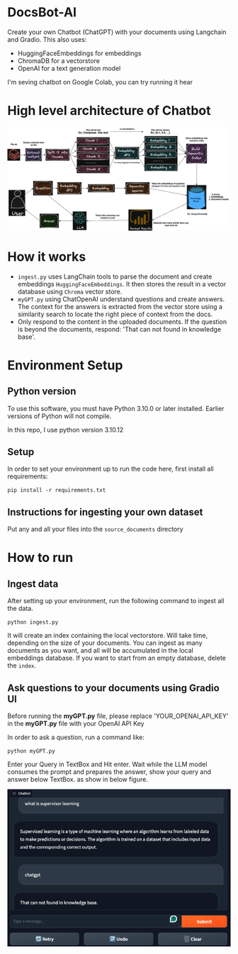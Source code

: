 # DocsBot-AI
Create your own Chatbot (ChatGPT) with your documents using Langchain and Gradio. 
This also uses:
- HuggingFaceEmbeddings for embeddings
- ChromaDB for a vectorstore
- OpenAI for a text generation model

I'm seving chatbot on Google Colab, you can try running it hear 

# High level architecture of Chatbot
![High level architecture of Chatbot](images/architecture.png)

# How it works
- ```ingest.py``` uses LangChain tools to parse the document and create embeddings ```HuggingFaceEmbeddings```. It then stores the result in a vector database using ```Chroma``` vector store.
- ```myGPT.py``` using ChatOpenAI understand questions and create answers. The context for the answers is extracted from the vector store using a similarity search to locate the right piece of context from the docs.
- Only respond to the content in the uploaded documents. If the question is beyond the documents, respond: 'That can not found in knowledge base'.

# Environment Setup
## Python version
To use this software, you must have Python 3.10.0 or later installed. Earlier versions of Python will not compile.

In this repo, I use python version 3.10.12

## Setup
In order to set your environment up to run the code here, first install all requirements:

```
pip install -r requirements.txt
```

## Instructions for ingesting your own dataset
Put any and all your files into the ```source_documents``` directory

# How to run
## Ingest data
After setting up your environment, run the following command to ingest all the data. 
```
python ingest.py
```
It will create an index containing the local vectorstore. Will take time, depending on the size of your documents. You can ingest as many documents as you want, and all will be accumulated in the local embeddings database. If you want to start from an empty database, delete the ```index```.
## Ask questions to your documents using Gradio UI
Before running the **myGPT.py** file, please replace 'YOUR_OPENAI_API_KEY' in the **myGPT.py** file with your OpenAI API Key

In order to ask a question, run a command like:
```
python myGPT.py
```
Enter your Query in TextBox and Hit enter. Wait while the LLM model consumes the prompt and prepares the answer, show your query and answer below TextBox. as show in below figure.

![](images/app.png)







